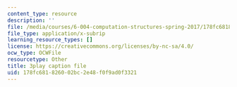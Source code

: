 ```yaml
---
content_type: resource
description: ''
file: /media/courses/6-004-computation-structures-spring-2017/178fc681826002bc2e48f0f9ad0f3321_3LQUrpSADx8.srt
file_type: application/x-subrip
learning_resource_types: []
license: https://creativecommons.org/licenses/by-nc-sa/4.0/
ocw_type: OCWFile
resourcetype: Other
title: 3play caption file
uid: 178fc681-8260-02bc-2e48-f0f9ad0f3321
---
```

